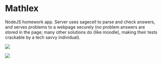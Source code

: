 # Mathlex

NodeJS homework app. Server uses sagecell to parse and check answers, and serves problems to a webpage securely (no problem answers are stored in the page; many other solutions do (like moodle), making their tests crackable by a tech savvy individual).

![](http://i.imgur.com/hokvUHS.png)

![](http://i.imgur.com/sw0pTCh.png)
